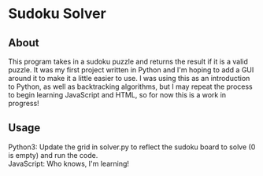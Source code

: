# Sudoku Solver

## About

This program takes in a sudoku puzzle and returns the result if it is a valid puzzle. It was my first project written in Python and I'm hoping to add a GUI around it to make it a little easier to use. I was using this as an introduction to Python, as well as backtracking algorithms, but I may repeat the process to begin learning JavaScript and HTML, so for now this is a work in progress!

## Usage

Python3: Update the grid in solver.py to reflect the sudoku board to solve (0 is empty) and run the code.  
JavaScript: Who knows, I'm learning!
